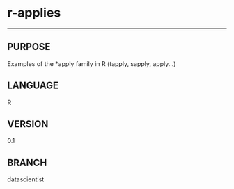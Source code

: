 # r-applies
---

## PURPOSE
Examples of the *apply family in R (tapply, sapply, apply...)

## LANGUAGE
R

## VERSION
0.1

## BRANCH
datascientist
